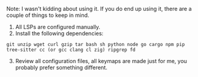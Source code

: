 Note: I wasn't kidding about using it. If you do end up using it, there are a couple of things to keep in mind.
1. All LSPs are configured manually.
2. Install the following dependencies:
```shell
git unzip wget curl gzip tar bash sh python node go cargo npm pip tree-sitter cc (or gcc clang cl zig) ripgrep fd
```
3. Review all configuration files, all keymaps are made just for me, you probably prefer something different.
